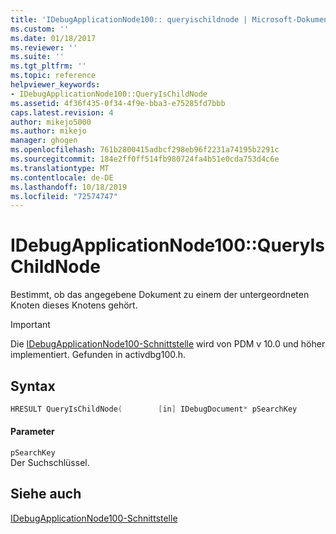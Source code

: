 ```yaml
---
title: 'IDebugApplicationNode100:: queryischildnode | Microsoft-Dokumentation'
ms.custom: ''
ms.date: 01/18/2017
ms.reviewer: ''
ms.suite: ''
ms.tgt_pltfrm: ''
ms.topic: reference
helpviewer_keywords:
- IDebugApplicationNode100::QueryIsChildNode
ms.assetid: 4f36f435-0f34-4f9e-bba3-e75285fd7bbb
caps.latest.revision: 4
author: mikejo5000
ms.author: mikejo
manager: ghogen
ms.openlocfilehash: 761b2800415adbcf298eb96f2231a74195b2291c
ms.sourcegitcommit: 184e2ff0ff514fb980724fa4b51e0cda753d4c6e
ms.translationtype: MT
ms.contentlocale: de-DE
ms.lasthandoff: 10/18/2019
ms.locfileid: "72574747"
---
```

# <a name="idebugapplicationnode100queryischildnode"></a>IDebugApplicationNode100::QueryIsChildNode
Bestimmt, ob das angegebene Dokument zu einem der untergeordneten Knoten dieses Knotens gehört.  
  
> [!IMPORTANT]
> Die [IDebugApplicationNode100-Schnittstelle](../../winscript/reference/idebugapplicationnode100-interface.md) wird von PDM v 10.0 und höher implementiert. Gefunden in activdbg100.h.  
  
## <a name="syntax"></a>Syntax  
  
```cpp  
HRESULT QueryIsChildNode(        [in] IDebugDocument* pSearchKey        );  
```  
  
#### <a name="parameters"></a>Parameter  
 `pSearchKey`  
 Der Suchschlüssel.  
  
## <a name="see-also"></a>Siehe auch  
 [IDebugApplicationNode100-Schnittstelle](../../winscript/reference/idebugapplicationnode100-interface.md)